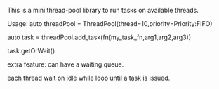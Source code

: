 This is a mini thread-pool library to run tasks on available threads.


Usage:
auto threadPool = ThreadPool(thread=10,priority=Priority:FIFO)

auto task = threadPool.add_task(fn(my_task_fn,arg1,arg2,arg3))

task.getOrWait()


extra feature: can have a waiting queue.


each thread wait on idle while loop until a task is issued.